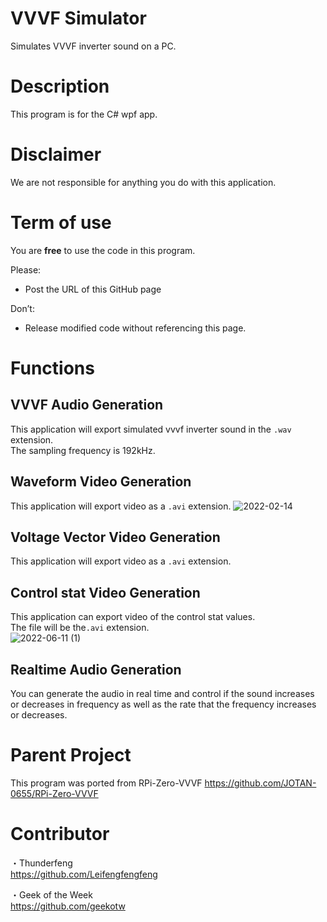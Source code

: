 # VVVF Simulator
Simulates VVVF inverter sound on a PC.

# Description
This program is for the C# wpf app.<br>

# Disclaimer
We are not responsible for anything you do with this application.<br>

# Term of use
You are **free** to use the code in this program.<br>

Please:<br>
- Post the URL of this GitHub page<br>

Don’t:<br>
- Release modified code without referencing this page.<br>

# Functions
## VVVF Audio Generation
This application will export simulated vvvf inverter sound in the `.wav` extension.<br>
The sampling frequency is 192kHz.<br>

## Waveform Video Generation
This application will export video as a `.avi` extension.
![2022-02-14](https://user-images.githubusercontent.com/77259842/153803020-6615bcce-22a6-4839-b919-ea114dc12d03.png)

## Voltage Vector Video Generation
This application will export video as a `.avi` extension.

## Control stat Video Generation
This application can export video of the control stat values.<br>
The file will be the`.avi` extension. <br>
![2022-06-11 (1)](https://user-images.githubusercontent.com/77259842/173188884-72a1290a-6d7b-4354-88e4-cecfa5d0d424.png)

## Realtime Audio Generation
You can generate the audio in real time and control if the sound increases or decreases in frequency as well as the rate that the frequency increases or decreases. <br>


# Parent Project
This program was ported from RPi-Zero-VVVF
https://github.com/JOTAN-0655/RPi-Zero-VVVF

# Contributor
・Thunderfeng<br>
https://github.com/Leifengfengfeng

・Geek of the Week<br>
https://github.com/geekotw
